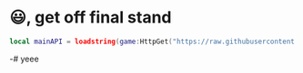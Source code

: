 # 😃, get off final stand

```lua
local mainAPI = loadstring(game:HttpGet("https://raw.githubusercontent.com/ProphecySkondo/finalstand/refs/heads/main/apis/main.lua"))()
```

-# yeee
